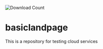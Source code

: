 ![Download Count](https://img.shields.io/github/downloads/diaz-alx/basiclandpage/Downloads)
# basiclandpage
This is a repository for testing cloud services
